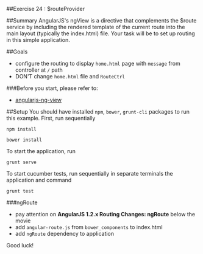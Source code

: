 ##Exercise 24 : $routeProvider

##Summary
AngularJS's ngView is a directive that complements the $route service by including the rendered template of the current route into the main layout (typically the index.html) file.
Your task will be to set up routing in this simple application.

##Goals
 * configure the routing to display `home.html` page with `message` from controller at `/` path
 * DON'T change `home.html` file and `RouteCtrl`

###Before you start, please refer to:
* [angularjs-ng-view](https://egghead.io/lessons/angularjs-ng-view)

##Setup
You should have installed `npm`, `bower`, `grunt-cli`  packages to run this example. First, run sequentially

```
npm install
```

```
bower install
```

To start the application, run

```
grunt serve
```

To start cucumber tests, run sequentially in separate terminals the application and command

```
grunt test
```

###ngRoute
* pay attention on **AngularJS 1.2.x Routing Changes: ngRoute** below the movie
* add `angular-route.js` from `bower_components` to index.html 
* add `ngRoute` dependency to application

Good luck!
